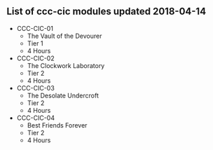 ## List of ccc-cic modules updated 2018-04-14
* CCC-CIC-01
  * The Vault of the Devourer
  * Tier 1
  * 4 Hours
* CCC-CIC-02
  * The Clockwork Laboratory
  * Tier 2
  * 4 Hours
* CCC-CIC-03
  * The Desolate Undercroft
  * Tier 2
  * 4 Hours
* CCC-CIC-04
  * Best Friends Forever
  * Tier 2
  * 4 Hours
